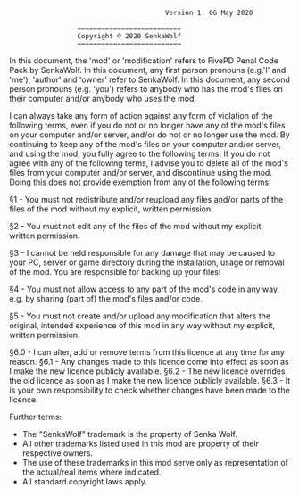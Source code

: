                                            Version 1, 06 May 2020

					 ==========================
					 Copyright © 2020 SenkaWolf
					 ==========================
In this document, the 'mod' or 'modification' refers to FivePD Penal Code Pack by SenkaWolf.
In this document, any first person pronouns (e.g.'I' and 'me'), 'author' and 'owner' refer to SenkaWolf.
In this document, any second person pronouns (e.g. 'you') refers to anybody who has the mod's files on their computer and/or anybody who uses the mod.

I can always take any form of action against any form of violation of the following terms, even if you do not or no longer have any of the mod's files on your computer and/or server, and/or do not or no longer use the mod.
By continuing to keep any of the mod's files on your computer and/or server, and using the mod, you fully agree to the following terms. 
If you do not agree with any of the following terms, I advise you to delete all of the mod's files from your computer and/or server, and discontinue using the mod. Doing this does not provide exemption from any of the following terms.
 

§1 - You must not redistribute and/or reupload any files and/or parts of the files of the mod without my explicit, written permission.

§2 - You must not edit any of the files of the mod without my explicit, written permission.

§3 - I cannot be held responsible for any damage that may be caused to your PC, server or game directory during the installation, usage or removal of the mod. You are responsible for backing up your files!

§4 - You must not allow access to any part of the mod's code in any way, e.g. by sharing (part of) the mod's files and/or code.

§5 - You must not create and/or upload any modification that alters the original, intended experience of this mod in any way without my explicit, written permission. 

§6.0 - I can alter, add or remove terms from this licence at any time for any reason.
§6.1 - Any changes made to this licence come into effect as soon as I make the new licence publicly available.
§6.2 - The new licence overrides the old licence as soon as I make the new licence publicly available.
§6.3 - It is your own responsibility to check whether changes have been made to the licence.
 
Further terms:

- The "SenkaWolf" trademark is the property of Senka Wolf.
- All other trademarks listed used in this mod are property of their respective owners.
- The use of these trademarks in this mod serve only as representation of the actual/real items where indicated.
- All standard copyright laws apply.